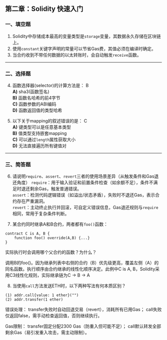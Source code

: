## 第二章：Solidity 快速入门

### 一、填空题

1. Solidity中存储成本最高的变量类型是`storage`变量，其数据永久存储在区块链上。  
2. 使用`constant`关键字声明的常量可以节省Gas费，其值必须在编译时确定。  
4. 当合约收到不带任何数据的以太转账时，会自动触发`receive`函数。  

---

### 二、选择题

4. 函数选择器(selector)的计算方法是：  B   
   **A)** sha3(函数签名)  
   **B)** 函数名哈希的前4字节  
   **C)** 函数参数的ABI编码  
   **D)** 函数返回值的类型哈希  

6. 以下关于mapping的叙述错误的是：  C  
   **A)** 键类型可以是任意基本类型  
   **B)** 值类型支持嵌套mapping  
   **C)** 可以通过`length`属性获取大小  
   **D)** 无法直接遍历所有键值对  

---

### 三、简答题

6. 请说明`require`、`assert`、`revert`三者的使用场景差异（从触发条件和Gas退还角度）
   `require`：用于输入验证和前置条件检查（如余额不足），条件不满足时退还剩余Gas，触发普通错误。  
   `assert`：检测代码逻辑错误（如溢出/状态矛盾），失败时不退还Gas，表示合约存在严重漏洞。  
   `revert`：主动终止执行并回滚，可自定义错误信息，Gas退还规则与`require`相同，常用于复杂条件判断。 


7. 某合约同时继承A和B合约，两者都有`foo()`函数：

```solidity
contract C is A, B {
    function foo() override(A,B) {...}
}
```

实际执行时会调用哪个父合约的函数？为什么？

   调用B的foo()。因为继承列表中右侧的合约（B）优先级更高，覆盖左侧（A）的同名函数。执行顺序由合约继承的线性化顺序决定。此例中C is A, B，Solidity采用C3线性化规则，实际继承链为C -> B -> A

8. 当使用`call`方法发送ETH时，以下两种写法有何本质区别？

```solidity
(1) addr.call{value: 1 ether}("")
(2) addr.transfer(1 ether)
```
错误处理：
   transfer失败时自动回退交易（revert），消耗所有已用Gas；
   call失败仅返回false，需手动检查返回值，否则继续执行。

Gas限制：
   transfer固定分配2300 Gas（防重入但可能不足）；
   call默认转发全部剩余Gas（易引发重入攻击，需主动限制）。
